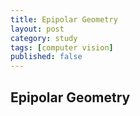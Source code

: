 ```yaml
---
title: Epipolar Geometry
layout: post
category: study
tags: [computer vision]
published: false
---
```




## Epipolar Geometry
